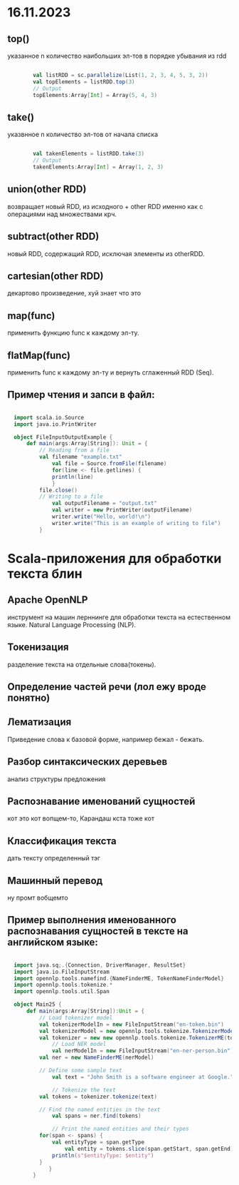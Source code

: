 # 16.11.2023

## top()
указанное n количество  наибольших эл-тов в порядке убывания из rdd

```scala

		val listRDD = sc.parallelize(List(1, 2, 3, 4, 5, 3, 2))
		val topElements = listRDD.top(3)
		// Output
		topElements:Array[Int] = Array(5, 4, 3)
  ```

## take()
указвнное n количество эл-тов от начала списка

```scala

		val takenElements = listRDD.take(3)
		// Output
		takenElements:Array[Int] = Array(1, 2, 3)
  ```


## union(other RDD)
возвращает новый RDD, из исходного + other RDD именно как с операциями над множествами крч.
## subtract(other RDD) 
новый RDD, содержащий RDD, исключая элементы из otherRDD.
## cartesian(other RDD)
декартово произведение, хуй знает что это
## map(func)
применить функцию func к каждому эл-ту.
## flatMap(func)
применить func к каждому эл-ту и вернуть сглаженный RDD (Seq).

## Пример чтения и запси в файл:
  ```scala

	import scala.io.Source
	import java.io.PrintWriter

	object FileInputOutputExample {
		def main(args:Array[String]): Unit = {
	 		// Reading from a file
	   		val filename "example.txt"
	     		val file = Source.fromFile(filename)
	       		for(line <- file.getlines) {
		 		println(line)
	    		}
			file.close()
	   		// Writing to a file
	    		val outputFilename = "output.txt"
	     		val writer = new PrintWriter(outputFilename)
	      		writer.write("Hello, world!\n")
	       		writer.write("This is an example of writing to file")
		 	}
  ```

# Scala-приложения для обработки текста блин

## Apache OpenNLP
инструмент на машин лерннинге для обработки текста на естественном языке. Natural Language Processing (NLP).
## Токенизация
разделение текста на отдельные слова(токены).
## Определение частей речи (лол ежу вроде понятно)
## Лематизация
Приведение слова к базовой форме, например бежал - бежать.
## Разбор синтаксических деревьев
анализ структуры предложения
## Распознавание именований сущностей
кот это кот вопщем-то, Карандаш кста тоже кот
## Классификация текста
дать тексту определенный тэг
## Машинный перевод
ну промт вобщемто

## Пример выполнения именованного распознавания сущностей в тексте на английском языке:
  ```scala

	import java.sq;.{Connection, DriverManager, ResultSet}
	import java.io.FileInputStream
	import opennlp.tools.namefind.{NameFinderME, TokenNameFinderModel}
	import opennlp.tools.tokenize.*
	import opennlp.tools.util.Span

	object Main25 {
		def main(args:Array[String]):Unit = {
	 		// Load tokenizer model
	   		val tokenizerModelIn = new FileInputStream("en-token.bin")
			val tokenizerModel = new opennlp.tools.tokenize.TokenizerModel(tokenizerModelIn)
	  		val tokenizer = new new opennlp.tools.tokenize.TokenizerME(tokenizerModel)
	    		// Load NER model
	      		val nerModelIn = new FileInputStream("en-ner-person.bin")
			val ner = new NameFinderME(nerModel)

	  		// Define some sample text
	    		val text = "John Smith is a software engineer at Google."

	      		// Tokenize the text
			val tokens = tokenizer.tokenize(text)

	  		// Find the named entities in the text
	    		val spans = ner.find(tokens)

	      		// Print the named entities and their types
			for(span <- spans) {
	  			val entityType = span.getType
	     			val entity = tokens.slice(span.getStart, span.getEnd).mkString("")
				println(s"$entityType: $entity")
	   		}
	     	   }
	      }
  ```

